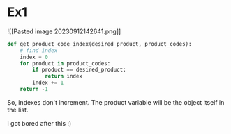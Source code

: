 
# Ex1

![[Pasted image 20230912142641.png]]

```python
def get_product_code_index(desired_product, product_codes):  
    # find index  
    index = 0  
    for product in product_codes:  
        if product == desired_product:  
            return index  
        index += 1  
    return -1
```

So, indexes don't increment. The product variable will be the object itself in the list.


i got bored after this :)